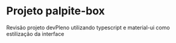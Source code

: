 # Projeto palpite-box
Revisão projeto devPleno utilizando  typescript e material-ui como estilização da interface
